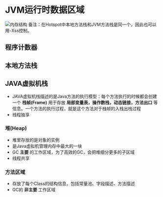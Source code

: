 # JVM运行时数据区域
![内存结构](/assets/内存结构.png)
备注：在Hotspot中本地方法栈和JVM方法栈是同一个，因此也可以用-Xss控制。

## 程序计数器

## 本地方法栈

## JAVA虚拟机栈
* JAVA虚拟机栈描述的是Java方法的执行模型：每个方法执行的时候都会创建一个 **栈帧(Frame)** 用于存放 **局部变量表，操作数栈，动态链接，方法出口** 等信息。一个方法的执行过程，就是这个方法对于栈帧的入栈出栈过程
* 线程独享

### 堆(Heap)
* 堆里存放的是对象的实例
* 是Java虚拟机管理内存中最大的一块
* GC **主要** 的工作区域，为了高效的GC，会把堆细分更多的子区域
* 线程共享

### 方法区域
* 存放了每个Class的结构信息，包括常量池、字段描述、方法描述
* GC的 **非主要** 工作区域